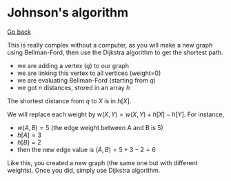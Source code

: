 # Johnson's algorithm

[Go back](..)

This is really complex without a computer, as you will make a new graph using Bellman-Ford, then use the Dijkstra algorithm to get the shortest path.

* we are adding a vertex ($q$) to our graph
* we are linking this vertex to all vertices (weight=0)
* we are evaluating Bellman-Ford (starting from $q$)
* we got $n$ distances, stored in an array $h$

The shortest distance from $q$ to $X$ is in $h[X]$.

We will replace each weight by
$w(X,Y) = w(X,Y) + h[X] - h[Y]$. For instance,

* $w(A,B)=5$ (the edge weight between A and B is 5)
* $h[A]=3$
* $h[B]=2$
* then the new edge value is $(A,B) = 5 + 3 - 2 = 6$

Like this, you created a new graph (the same one
but with different weights). Once you did, simply use
Dijkstra algorithm.